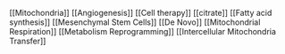 [[Mitochondria]]
[[Angiogenesis]]
[[Cell therapy]]
[[citrate]]
[[Fatty acid synthesis]]
[[Mesenchymal Stem Cells]]
[[De Novo]]
[[Mitochondrial Respiration]]
[[Metabolism Reprogramming]]
[[Intercellular Mitochondria Transfer]]
